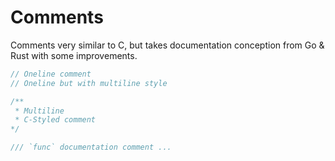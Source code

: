# Comments

Comments very similar to C, but takes documentation conception from Go & Rust with some improvements.

```rust
// Oneline comment
// Oneline but with multiline style

/**
 * Multiline
 * C-Styled comment
*/

/// `func` documentation comment ...
```